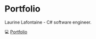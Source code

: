 # Portfolio

Laurine Lafontaine - C# software engineer.

:computer: [Portfolio](https://laflaurine.github.io/portfolio/)
